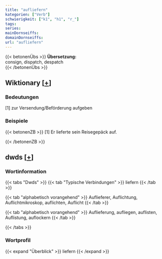 ```yaml
---
title: "aufliefern"
kategorien: ["Verb"]
schwierigkeit: ["k1", "h1", "r_"]
tags:
series:
mainDornseiffs:
domainDornseiffs:
url: "aufliefern"
---
```


{{< betonenÜbs >}}
**Übersetzung:**  
consign, dispatch, despatch  
{{< /betonenÜbs >}}

## Wiktionary [[+](https://de.wiktionary.org/wiki/aufliefern)]

### Bedeutungen
[1] zur Versendung/Beförderung aufgeben  

### Beispiele
{{< betonenZB >}}
[1] Er lieferte sein Reisegepäck auf.  

{{< /betonenZB >}}


## dwds [[+](https://www.dwds.de/wb/aufliefern)]

### Wortinformation
{{< tabs "Dwds" >}}
{{< tab "Typische Verbindungen" >}}
liefern
{{< /tab >}}

{{< tab "alphabetisch vorangehend" >}}
Auflieferer, Auflichtung, Auflichtmikroskop, auflichten, Auflicht
{{< /tab >}}

{{< tab "alphabetisch vorangehend" >}}
Auflieferung, aufliegen, auflisten, Auflistung, auflockern
{{< /tab >}}

{{< /tabs >}}

### Wortprofil
{{< expand "Überblick" >}} liefern {{< /expand >}}

